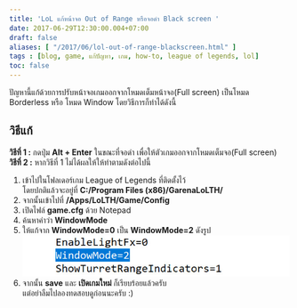```yaml
---
title: 'LoL แก้หน้าจอ Out of Range หรือจอดำ Black screen '
date: 2017-06-29T12:30:00.004+07:00
draft: false
aliases: [ "/2017/06/lol-out-of-range-blackscreen.html" ]
tags : [blog, game, แก้ปัญหา, เกม, how-to, league of legends, lol]
toc: false
---
```

  
ปัญหานี้แก้ด้วยการปรับหน้าจอเกมออกจากโหมดเต็มหน้าจอ(Full screen) เป็นโหมด Borderless หรือ โหมด Window โดยวิธีการก็ทำได้ดังนี้  

วิธีแก้
-------

**วิธีที่ 1 :** กดปุ่ม **Alt + Enter** ในขณะที่จอดำ เพื่อให้ตัวเกมออกจากโหมดเต็มจอ(Full screen)  
**วิธีที่ 2 :** หากวิธีที่ 1 ไม่ได้ผลให้ให้ทำตามดังต่อไปนี้  

  

1.  เข้าไปในโฟลเดอร์เกม League of Legends ที่ติดตั้งไว้  
    โดยปกติแล้วจะอยู่ที่ **C:/Program Files (x86)/GarenaLoLTH/**
2.  จากนั้นเข้าไปที่ **/Apps/LoLTH/Game/Config**
3.  เปิดไฟล์ **game.cfg** ด้วย Notepad
4.  ค้นหาคำว่า **WindowMode**
5.  ให้แก้จาก **WindowMode=0** เป็น **WindowMode=2** ดังรูป ![Set window mode to 2](images/WindowMode2.jpg)
6.  จากนั้น **save** และ **เปิดเกมใหม่** ก็เรียบร้อยแล้วครับ  
    แต่อย่าลืมไปลองทดสอบดูก่อนนะครับ :)